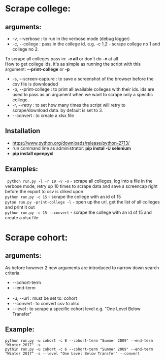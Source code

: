 # Scrape college:
## arguments:
* -v, --verbose : to run in the verbose mode (debug logger)
* -c, --college : pass in the college id. e.g. -c 1,2 - scrape college no 1 and college no 2.

To scrape all colleges pass in: 
**-c all** or don't do **-c** at all
</br>
How to get college ids, it's as simple as running the script with this argument:
**--print-college** or **-p**
</br>
* -s, --screen-capture : to save a screenshot of the browser before the csv file is downloaded
* -p, --print-college : to print all available colleges with their ids. ids are used to pass as an argument when we want to
scrape only a specific college.
* -r, --retry : to set how many times the script will retry to scrape/download data. by default is set to 3.
* --convert :  to create a xlsx file

## Installation
* https://www.python.org/downloads/release/python-2713/
* run command line as administrator: **pip instal -U selenium**
* **pip install openpyxl**

## Examples:
``` python run.py -l -r 10 -v -s``` - scrape all colleges, log into a file in the verbose mode, 
retry up 10 times to scrape data and save a screencap right before the export to csv is cliked upon
</br>
```python run.py -c 15``` - scrape the college with an id of 15
</br>
```pyton run.py -print-college -l``` - open up the url, get the list of all colleges and print it out
</br>
```python run.py -c 15 --convert``` - scrape the college with an id of 15 and create a xlsx file

# Scrape cohort:
## arguments: 
As before however 2 new arguments are introduced to narrow down search criteria:
* --cohort-term 
* --end-term
</br></br>
* -u, --url : must be set to: cohort
* --convert : to convert csv to xlsx
* --level : to scrape a specific cohort level e.g. "One Level Below Transfer"

## Example:
``` python run.py -u cohort -c 8 --cohort-term "Summer 2009" --end-term "Winter 2017" -s ```
</br>
```pythin run.py -u cohort -c 6 --cohort-term "Summer 2009" --end-term "Winter 2017" -s --level "One Level Below Transfer" --convert```